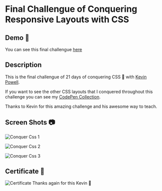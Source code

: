 # Final Challengue of Conquering Responsive Layouts with CSS

## Demo 🚀
You can see this final challengue [here](https://francisco-solis99.github.io/conquerCssFinalChallengue/)

## Description
This is the final challengue of 21 days of conquering CSS 💪 with [Kevin Powell](https://courses.kevinpowell.co/).

If you want to see the other CSS layouts that I conquered throughout this challenge you can see my  [CodePen Collection](https://codepen.io/collection/jbLVWv?cursor=eyJjb2xsZWN0aW9uX2lkIjoiamJMVld2IiwiY29sbGVjdGlvbl90b2tlbiI6bnVsbCwibGltaXQiOjQsIm1heF9pdGVtcyI6Niwib2Zmc2V0Ijo0LCJwYWdlIjoyLCJzb3J0X2J5IjoicG9zaXRpb24iLCJzb3J0X29yZGVyIjoiQXNjIn0=).

Thanks to Kevin for this amazing challenge and his awesome way to teach.

## Screen Shots 📷
![Conquer Css 1](https://user-images.githubusercontent.com/27605929/188501848-11ff0791-eb6e-4cd0-9aba-673949be5c92.PNG)

![Conquer Css 2](https://user-images.githubusercontent.com/27605929/188501855-c5fc6623-c62f-4192-be80-b6b4bfaf93b1.PNG)

![Conquer Css 3](https://user-images.githubusercontent.com/27605929/188501858-2c8c8fd0-c4ed-4602-a0b9-9c728b6edce8.PNG)

## Certificate 📄
![Certificate](https://user-images.githubusercontent.com/27605929/188501322-9d001e09-79de-4b23-90ee-708a3337d947.PNG)
Thanks again for this Kevin 🤍
